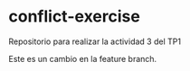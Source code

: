 # conflict-exercise
Repositorio para realizar la actividad 3 del TP1

Este es un cambio en la feature branch.
